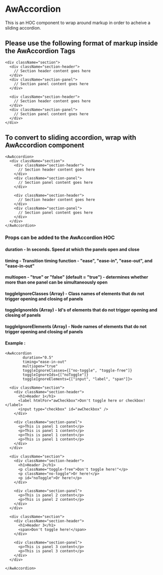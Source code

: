 # AwAccordion

This is an HOC component to wrap around markup in order to acheive a sliding accordion.

## Please use the following format of markup inside the AwAccordion Tags

```
<div className="section">
  <div className="section-header">
    // Section header content goes here
  </div>
  <div className="section-panel">
    // Section panel content goes here
  </div>
  
  <div className="section-header">
    // Section header content goes here
  </div>
  <div className="section-panel">
    // Section panel content goes here
  </div>
</div>
```
## To convert to sliding accordion, wrap with AwAccordion component

```
<AwAccordion>
  <div className="section">
    <div className="section-header">
      // Section header content goes here
    </div>
    <div className="section-panel">
      // Section panel content goes here
    </div>

    <div className="section-header">
      // Section header content goes here
    </div>
    <div className="section-panel">
      // Section panel content goes here
    </div>
  </div>
</AwAccordion>
```


### Props can be added to the AwAccordion HOC 
#### duration - In seconds. Speed at which the panels open and close
#### timing - Transition timing function - "ease", "ease-in", "ease-out", and "ease-in-out"
#### multiopen - "true" or "false" (default = "true") - determines whether more than one panel can be simultaneously open
#### toggleIgnoreClasses (Array) - Class names of elements that do not trigger opening and closing of panels
#### toggleIgnoreIds (Array) - Id's of elements that do not trigger opening and closing of panels
#### toggleIgnoreElements (Array) - Node names of elements that do not trigger opening and closing of panels

#### Example :

```
<AwAccordion
        duration="0.5"
        timing="ease-in-out"
        multiopen="true"
        toggleIgnoreClasses={["no-toggle", "toggle-free"]}
        toggleIgnoreIds={["noToggle"]}
        toggleIgnoreElements={["input", "label", "span"]}>

  <div className="section">
    <div className="section-header">
      <h1>Header 1</h1>
      <label htmlFor="awCheckbox">Don't toggle here or checkbox!</label>
      <input type="checkbox" id="awCheckbox" />
    </div>

    <div className="section-panel">
      <p>This is panel 1 content</p>
      <p>This is panel 1 content</p>
      <p>This is panel 1 content</p>
      <p>This is panel 1 content</p>
    </div>
  </div>

  <div className="section">
    <div className="section-header">
      <h1>Header 2</h1>
      <p className="toggle-free">Don't toggle here!"</p>
      <p className="no-toggle">Or here!</p>
      <p id="noToggle">Or here!</p>
    </div>

    <div className="section-panel">
      <p>This is panel 2 content</p>
      <p>This is panel 2 content</p>
    </div>
  </div>

  <div className="section">
    <div className="section-header">
      <h1>Header 3</h1>
      <span>Don't toggle here!</span>
    </div>

    <div className="section-panel">
      <p>This is panel 3 content</p>
      <p>This is panel 3 content</p>
    </div>
  </div>

</AwAccordion>
